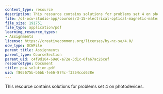 ```yaml
---
content_type: resource
description: This resource contains solutions for problems set 4 on photodevices.
file: /ol-ocw-studio-app/courses/3-15-electrical-optical-magnetic-materials-and-devices-fall-2006/f865675bb6bbfe66874cf3254ccd638e_ps4_solution.pdf
file_size: 191751
file_type: application/pdf
learning_resource_types:
- Assignments
license: https://creativecommons.org/licenses/by-nc-sa/4.0/
ocw_type: OCWFile
parent_title: Assignments
parent_type: CourseSection
parent_uid: c4f9d104-69e6-a72e-3d1c-6fa67ac26cef
resourcetype: Document
title: ps4_solution.pdf
uid: f865675b-b6bb-fe66-874c-f3254ccd638e
---
```

This resource contains solutions for problems set 4 on photodevices.